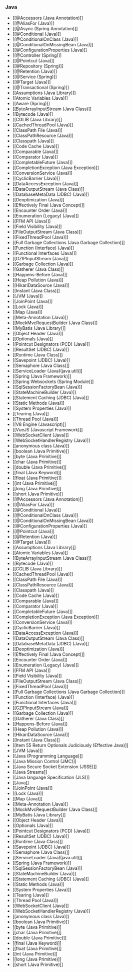 ### Java
- [[@Accessors (Java Annotation)]]
- [[@AliasFor (Java)]]
- [[@Async (Spring Annotation)]]
- [[@Conditional (Java)]]
- [[@ConditionalOnClass (Java)]]
- [[@ConditionalOnMissingBean (Java)]]
- [[@ConfigurationProperties (Java)]]
- [[@Controller (Spring)]]
- [[@Pointcut (Java)]]
- [[@Repository (Spring)]]
- [[@Retention (Java)]]
- [[@Service (Spring)]]
- [[@Target (Java)]]
- [[@Transactional (Spring)]]
- [[Assumptions (Java Library)]]
- [[Atomic Variables (Java)]]
- [[Aware (Spring)]]
- [[ByteArrayInputStream (Java Class)]]
- [[Bytecode (Java)]]
- [[CGLIB (Java Library)]]
- [[CachedThreadPool (Java)]]
- [[ClassPath File (Java)]]
- [[ClassPathResource (Java)]]
- [[Classpath (Java)]]
- [[Code Cache (Java)]]
- [[Comparable (Java)]]
- [[Comparator (Java)]]
- [[CompletableFuture (Java)]]
- [[CompletionException (Java Exception)]]
- [[ConversionService (Java)]]
- [[CyclicBarrier (Java)]]
- [[DataAccessException (Java)]]
- [[DataOutputStream (Java Class)]]
- [[DatabaseMetaData (JDBC) (Java)]]
- [[Deoptimization (Java)]]
- [[Effectively Final (Java Concept)]]
- [[Encounter Order (Java)]]
- [[Enumeration (Legacy) (Java)]]
- [[FFM API (Java)]]
- [[Field Visibility (Java)]]
- [[FileOutputStream (Java Class)]]
- [[FixedThreadPool (Java)]]
- [[Full Garbage Collections (Java Garbage Collection)]]
- [[Function (Interface) (Java)]]
- [[Functional Interfaces (Java)]]
- [[GZIPInputStream (Java)]]
- [[Garbage Collection (Java)]]
- [[Gatherer (Java Class)]]
- [[Happens-Before (Java)]]
- [[Heap Pollution (Java)]]
- [[HikariDataSource (Java)]]
- [[Instant (Java Class)]]
- [[JVM (Java)]]
- [[JoinPoint (Java)]]
- [[Lock (Java)]]
- [[Map (Java)]]
- [[Meta-Annotation (Java)]]
- [[MockMvcRequestBuilder (Java Class)]]
- [[MyBatis (Java Library)]]
- [[Object Header (Java)]]
- [[Optionals (Java)]]
- [[Pointcut Designators (PCD) (Java)]]
- [[ResultSet (JDBC) (Java)]]
- [[Runtime (Java Class)]]
- [[Savepoint (JDBC) (Java)]]
- [[Semaphore (Java Class)]]
- [[ServiceLoader (Java)(java.util)]]
- [[Spring (Java Framework)]]
- [[Spring Websockets (Spring Module)]]
- [[SqlSessionFactoryBean (Java)]]
- [[StateMachineBuilder  (Java)]]
- [[Statement Caching (JDBC) (Java)]]
- [[Static Methods (Java)]]
- [[System Properties (Java)]]
- [[Tearing (Java)]]
- [[Thread Pool (Java)]]
- [[V8 Engine (Javascript)]]
- [[VueJS (Javascript Framework)]]
- [[WebSocketClient (Java)]]
- [[WebSocketHandlerRegistry (Java)]]
- [[anonymous class (Java)]]
- [[boolean (Java Primitive)]]
- [[byte (Java Primitive)]]
- [[char (Java Primitive)]]
- [[double (Java Primitive)]]
- [[final (Java Keyword)]]
- [[float (Java Primitive)]]
- [[int (Java Primitive)]]
- [[long (Java Primitive)]]
- [[short (Java Primitive)]]
- [[@Accessors (Java Annotation)]]
- [[@AliasFor (Java)]]
- [[@Conditional (Java)]]
- [[@ConditionalOnClass (Java)]]
- [[@ConditionalOnMissingBean (Java)]]
- [[@ConfigurationProperties (Java)]]
- [[@Pointcut (Java)]]
- [[@Retention (Java)]]
- [[@Target (Java)]]
- [[Assumptions (Java Library)]]
- [[Atomic Variables (Java)]]
- [[ByteArrayInputStream (Java Class)]]
- [[Bytecode (Java)]]
- [[CGLIB (Java Library)]]
- [[CachedThreadPool (Java)]]
- [[ClassPath File (Java)]]
- [[ClassPathResource (Java)]]
- [[Classpath (Java)]]
- [[Code Cache (Java)]]
- [[Comparable (Java)]]
- [[Comparator (Java)]]
- [[CompletableFuture (Java)]]
- [[CompletionException (Java Exception)]]
- [[ConversionService (Java)]]
- [[CyclicBarrier (Java)]]
- [[DataAccessException (Java)]]
- [[DataOutputStream (Java Class)]]
- [[DatabaseMetaData (JDBC) (Java)]]
- [[Deoptimization (Java)]]
- [[Effectively Final (Java Concept)]]
- [[Encounter Order (Java)]]
- [[Enumeration (Legacy) (Java)]]
- [[FFM API (Java)]]
- [[Field Visibility (Java)]]
- [[FileOutputStream (Java Class)]]
- [[FixedThreadPool (Java)]]
- [[Full Garbage Collections (Java Garbage Collection)]]
- [[Function (Interface) (Java)]]
- [[Functional Interfaces (Java)]]
- [[GZIPInputStream (Java)]]
- [[Garbage Collection (Java)]]
- [[Gatherer (Java Class)]]
- [[Happens-Before (Java)]]
- [[Heap Pollution (Java)]]
- [[HikariDataSource (Java)]]
- [[Instant (Java Class)]]
- [[Item 55 Return Optionals Judiciously (Effective Java)]]
- [[JVM (Java)]]
- [[Java (Programming Language)]]
- [[Java Mission Control (JMC)]]
- [[Java Secure Socket Extension (JSSE)]]
- [[Java Streams]]
- [[Java language Specification (JLS)]]
- [[Java]]
- [[JoinPoint (Java)]]
- [[Lock (Java)]]
- [[Map (Java)]]
- [[Meta-Annotation (Java)]]
- [[MockMvcRequestBuilder (Java Class)]]
- [[MyBatis (Java Library)]]
- [[Object Header (Java)]]
- [[Optionals (Java)]]
- [[Pointcut Designators (PCD) (Java)]]
- [[ResultSet (JDBC) (Java)]]
- [[Runtime (Java Class)]]
- [[Savepoint (JDBC) (Java)]]
- [[Semaphore (Java Class)]]
- [[ServiceLoader (Java)(java.util)]]
- [[Spring (Java Framework)]]
- [[SqlSessionFactoryBean (Java)]]
- [[StateMachineBuilder  (Java)]]
- [[Statement Caching (JDBC) (Java)]]
- [[Static Methods (Java)]]
- [[System Properties (Java)]]
- [[Tearing (Java)]]
- [[Thread Pool (Java)]]
- [[WebSocketClient (Java)]]
- [[WebSocketHandlerRegistry (Java)]]
- [[anonymous class (Java)]]
- [[boolean (Java Primitive)]]
- [[byte (Java Primitive)]]
- [[char (Java Primitive)]]
- [[double (Java Primitive)]]
- [[final (Java Keyword)]]
- [[float (Java Primitive)]]
- [[int (Java Primitive)]]
- [[long (Java Primitive)]]
- [[short (Java Primitive)]]
